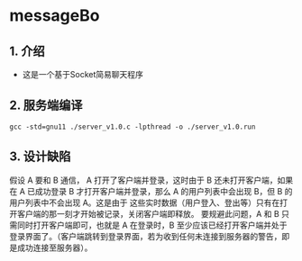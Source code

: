# messageBo
## 1. 介绍
- 这是一个基于Socket简易聊天程序
## 2. 服务端编译
`gcc -std=gnu11 ./server_v1.0.c -lpthread -o ./server_v1.0.run`
## 3. 设计缺陷
假设 A 要和 B 通信， A 打开了客户端并登录，这时由于 B 还未打开客户端，如果在 A 已成功登录 B 才打开客户端并登录，那么 A 的用户列表中会出现 B，但 B 的用户列表中不会出现 A。这是由于
这些实时数据（用户登入、登出等）只有在打开客户端的那一刻才开始被记录，关闭客户端即释放。
要规避此问题，A 和 B 只需同时打开客户端即可，也就是 A 在登录时，B 至少应该已经打开客户端并处于登录界面了。（客户端跳转到登录界面，若为收到任何未连接到服务器的警告，即是成功连接至服务器）。
